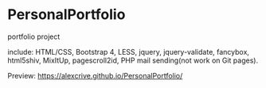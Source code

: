 # PersonalPortfolio
portfolio project

include: HTML/CSS, Bootstrap 4, LESS, jquery, jquery-validate, fancybox, html5shiv, MixItUp, pagescroll2id, PHP mail sending(not work on Git pages).

Preview: https://alexcrive.github.io/PersonalPortfolio/
